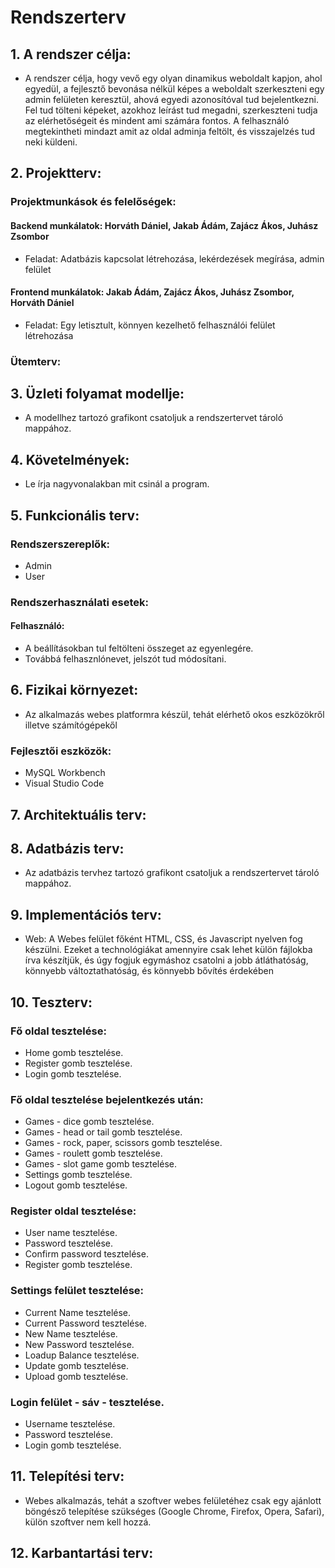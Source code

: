 # Rendszerterv
## 1. A rendszer célja:
- A rendszer célja, hogy vevő egy olyan dinamikus weboldalt kapjon, ahol egyedül, a fejlesztő bevonása nélkül képes a weboldalt szerkeszteni egy admin felületen keresztül, ahová egyedi azonosítóval tud bejelentkezni. Fel tud tölteni képeket, azokhoz leírást tud megadni, szerkeszteni tudja az elérhetőségeit és mindent ami számára fontos. A felhasználó megtekintheti mindazt amit az oldal adminja feltölt, és visszajelzés tud neki küldeni.

## 2. Projektterv:

### Projektmunkások és felelőségek:

#### Backend munkálatok: Horváth Dániel, Jakab Ádám, Zajácz Ákos, Juhász Zsombor 
 - Feladat: Adatbázis kapcsolat létrehozása, lekérdezések megírása, admin felület
#### Frontend munkálatok: Jakab Ádám, Zajácz Ákos, Juhász Zsombor, Horváth Dániel
- Feladat: Egy letisztult, könnyen kezelhető felhasználói felület létrehozása

### Ütemterv:

## 3. Üzleti folyamat modellje:
- A modellhez tartozó grafikont csatoljuk a rendszertervet tároló mappához.

## 4. Követelmények:
- Le írja nagyvonalakban mit csinál a program.

## 5. Funkcionális terv: 
### Rendszerszereplők: 
- Admin
- User
### Rendszerhasználati esetek:
#### Felhasználó:
- A beállításokban tul feltölteni összeget az egyenlegére.
- Továbbá felhasznlónevet, jelszót tud módosítani.

## 6. Fizikai környezet:
- Az alkalmazás webes platformra készül, tehát elérhető okos eszközökről illetve számítógépekől
### Fejlesztői eszközök:
- MySQL Workbench
- Visual Studio Code

## 7. Architektuális terv: 

## 8. Adatbázis terv: 
- Az adatbázis tervhez tartozó grafikont csatoljuk a rendszertervet tároló mappához.

## 9. Implementációs terv:
- Web: 
A Webes felület főként HTML, CSS, és Javascript nyelven fog készülni.
Ezeket a technológiákat amennyire csak lehet külön fájlokba írva készítjük, és
úgy fogjuk egymáshoz csatolni a jobb átláthatóság, könnyebb változtathatóság,
és könnyebb bővítés érdekében

## 10. Teszterv: 
### Fő oldal tesztelése:
- Home gomb tesztelése.
- Register gomb tesztelése.
- Login gomb tesztelése.

### Fő oldal tesztelése bejelentkezés után:
- Games - dice gomb tesztelése.
- Games - head or tail gomb tesztelése.
- Games - rock, paper, scissors gomb tesztelése.
- Games - roulett gomb tesztelése.
- Games - slot game gomb tesztelése.
- Settings gomb tesztelése.
- Logout gomb tesztelése.

### Register oldal tesztelése:
- User name tesztelése.
- Password tesztelése.
- Confirm password tesztelése.
- Register gomb tesztelése.

### Settings felület tesztelése:
- Current Name tesztelése.
- Current Password tesztelése.
- New Name tesztelése.
- New Password tesztelése.
- Loadup Balance tesztelése.
- Update gomb tesztelése.
- Upload gomb tesztelése.

### Login felület - sáv - tesztelése.
- Username tesztelése.
- Password tesztelése.
- Login gomb tesztelése.


## 11. Telepítési terv: 
- Webes alkalmazás, tehát a szoftver webes felületéhez csak egy ajánlott böngésző telepítése
szükséges (Google Chrome, Firefox, Opera, Safari), külön szoftver
nem kell hozzá.

## 12. Karbantartási terv:
